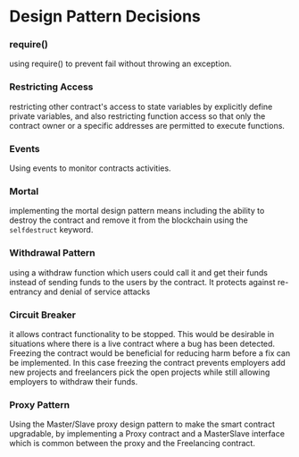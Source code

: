 # Design Pattern Decisions

### require()
using require() to prevent fail without throwing an exception.

### Restricting Access
restricting other contract's access to state variables by explicitly define private variables, and also restricting function access so that only the contract owner or a specific addresses are permitted to execute functions.

### Events
Using events to monitor contracts activities.

### Mortal
implementing the mortal design pattern means including the ability to destroy the contract and remove it from the blockchain using the `selfdestruct` keyword. 

### Withdrawal Pattern
using a withdraw function which users could call it and get their funds instead of sending funds to the users by the contract. It protects against re-entrancy and denial of service attacks

### Circuit Breaker
it allows contract functionality to be stopped. This would be desirable in situations where there is a live contract where a bug has been detected. Freezing the contract would be beneficial for reducing harm before a fix can be implemented. In this case freezing the contract prevents employers add new projects and freelancers pick the open projects while still allowing employers to withdraw their funds.

### Proxy Pattern 
Using the Master/Slave proxy design pattern to make the smart contract upgradable, by implementing a Proxy contract and a MasterSlave interface which is common between the proxy and the Freelancing contract.